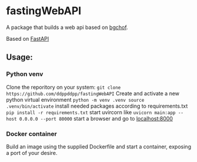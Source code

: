 # fastingWebAPI
A package that builds a web api based on [bgchof](https://github.com/ddppddpp/bgchof).

Based on [FastAPI](https://fastapi.tiangolo.com)

## Usage:

### Python venv

Clone the reporitory on your system:
`
git clone https://github.com/ddppddpp/fastingWebAPI
`
Create and activate a new python virtual environment
`
python -m venv .venv
source .venv/bin/activate
`
install needed packages according to requirements.txt
`
pip install -r requirements.txt
`
start uvircorn like
`
uvicorn main:app --host 0.0.0.0 --port 80000
`
start a browser and go to [localhost:8000](http://localhost:8000)

### Docker container

Build an image using the supplied Dockerfile and start a container, exposing a port of your desire.